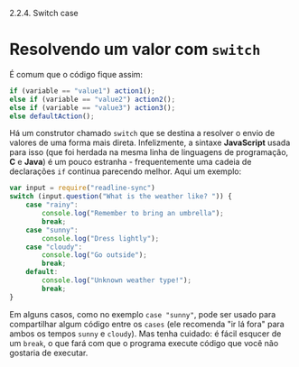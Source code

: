 2.2.4. Switch case

# Resolvendo um valor com `switch`

É comum que o código fique assim:

```js
if (variable == "value1") action1();
else if (variable == "value2") action2();
else if (variable == "value3") action3();
else defaultAction();
```

Há um construtor chamado `switch` que se destina a resolver o envio de valores de uma forma mais direta. Infelizmente, a sintaxe **JavaScript** usada para isso (que foi herdada na mesma linha de linguagens de programação, **C** e **Java**) é um pouco estranha - frequentemente uma cadeia de declarações `if` continua parecendo melhor. Aqui um exemplo:

```js
var input = require("readline-sync")
switch (input.question("What is the weather like? ")) {
    case "rainy":
        console.log("Remember to bring an umbrella");
        break;
    case "sunny":
        console.log("Dress lightly");
    case "cloudy":
        console.log("Go outside");
        break;
    default:
        console.log("Unknown weather type!");
        break;
}
```

Em alguns casos, como no exemplo `case "sunny"`, pode ser usado para compartilhar algum código entre os `cases` (ele recomenda "ir lá fora" para ambos os tempos `sunny` e `cloudy`). Mas tenha cuidado: é fácil esqucer de um `break`, o que fará com que o programa execute código que você não gostaria de executar.